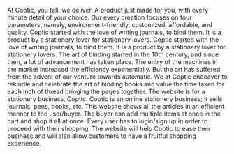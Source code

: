 At Coptic, you tell, we deliver. A product just made for you, with every minute detail of your choice. Our every creation focuses on four parameters, namely, environment-friendly, customized, affordable, and quality. Coptic started with the love of writing journals, to bind them. It is a product by a stationery lover for stationery lovers. Coptic started with the love of writing journals, to bind them. It is a product by a stationery lover for stationery lovers. The art of binding started in the 10th century, and since then, a lot of advancement has taken place. The entry of the machines in the market increased the efficiency exponentially. But the art has suffered from the advent of our venture towards automatic. We at Coptic endeavor to rekindle and celebrate the art of binding books and value the time taken for each inch of thread bringing the pages together. The website is for a stationery business, Coptic. Coptic is an online stationery business; it sells journals, pens, books, etc. This website shows all the articles in an efficient manner to the user/buyer. The buyer can add multiple items at once in the cart and shop it all at once. Every user has to login/sign up in order to proceed with their shopping. The website will help Coptic to ease their business and will also allow customers to have a fruitful shopping experience.
